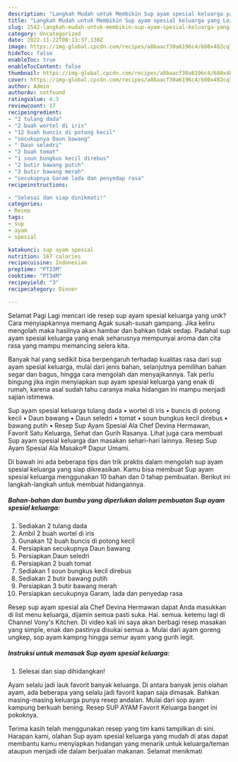 ```yaml
---
description: "Langkah Mudah untuk Membikin Sup ayam spesial keluarga yang Lezat, Mengugah Selera"
title: "Langkah Mudah untuk Membikin Sup ayam spesial keluarga yang Lezat, Mengugah Selera"
slug: 2542-langkah-mudah-untuk-membikin-sup-ayam-spesial-keluarga-yang-lezat-mengugah-selera
category: Uncategorized
date: 2022-11-22T08:13:37.130Z
image: https://img-global.cpcdn.com/recipes/a8baacf30a6196c4/680x482cq70/sup-ayam-spesial-keluarga-foto-resep-utama.jpg
hideToc: false
enableToc: true
enableTocContent: false
thumbnail: https://img-global.cpcdn.com/recipes/a8baacf30a6196c4/680x482cq70/sup-ayam-spesial-keluarga-foto-resep-utama.jpg
cover: https://img-global.cpcdn.com/recipes/a8baacf30a6196c4/680x482cq70/sup-ayam-spesial-keluarga-foto-resep-utama.jpg
author: Admin
authorAv: notfound
ratingvalue: 4.3
reviewcount: 17
recipeingredient:
- "2 tulang dada"
- "2 buah wortel di iris"
- "12 buah buncis di potong kecil"
- "secukupnya Daun bawang"
- " Daun seledri"
- "2 buah tomat"
- "1 soun bungkus kecil direbus"
- "2 butir bawang putih"
- "3 butir bawang merah"
- "secukupnya Garam lada dan penyedap rasa"
recipeinstructions:

- "Selesai dan siap dinikmati!"
categories:
- Resep
tags:
- sup
- ayam
- spesial

katakunci: sup ayam spesial 
nutrition: 167 calories
recipecuisine: Indonesian
preptime: "PT33M"
cooktime: "PT34M"
recipeyield: "3"
recipecategory: Dinner

---
```



Selamat Pagi Lagi mencari ide resep sup ayam spesial keluarga yang unik? Cara menyiapkannya memang Agak susah-susah gampang. Jika keliru mengolah maka hasilnya akan hambar dan bahkan tidak sedap. Padahal sup ayam spesial keluarga yang enak seharusnya mempunyai aroma dan cita rasa yang mampu memancing selera kita.


Banyak hal yang sedikit bisa berpengaruh terhadap kualitas rasa dari sup ayam spesial keluarga, mulai dari jenis bahan, selanjutnya pemilihan bahan segar dan bagus, hingga cara mengolah dan menyajikannya. Tak perlu bingung jika ingin menyiapkan sup ayam spesial keluarga yang enak di rumah, karena asal sudah tahu caranya maka hidangan ini mampu menjadi sajian istimewa.

Sup ayam spesial keluarga tulang dada • wortel di iris • buncis di potong kecil • Daun bawang • Daun seledri • tomat • soun bungkus kecil direbus • bawang putih • Resep Sup Ayam Spesial Ala Chef Devina Hermawan, Favorit Satu Keluarga, Sehat dan Gurih Rasanya. Lihat juga cara membuat Sup ayam spesial keluarga dan masakan sehari-hari lainnya. Resep Sup Ayam Spesial Ala Masako® Dapur Umami.


Di bawah ini ada beberapa tips dan trik praktis dalam mengolah sup ayam spesial keluarga yang siap dikreasikan. Kamu bisa membuat Sup ayam spesial keluarga menggunakan 10 bahan dan 0 tahap pembuatan. Berikut ini langkah-langkah untuk membuat hidangannya.

<!--inarticleads1-->

##### Bahan-bahan dan bumbu yang diperlukan dalam pembuatan Sup ayam spesial keluarga:

1. Sediakan 2 tulang dada
1. Ambil 2 buah wortel di iris
1. Gunakan 12 buah buncis di potong kecil
1. Persiapkan secukupnya Daun bawang
1. Persiapkan  Daun seledri
1. Persiapkan 2 buah tomat
1. Sediakan 1 soun bungkus kecil direbus
1. Sediakan 2 butir bawang putih
1. Persiapkan 3 butir bawang merah
1. Persiapkan secukupnya Garam, lada dan penyedap rasa


Resep sup ayam spesial ala Chef Devina Hermawan dapat Anda masukkan di list menu keluarga, dijamin semua pasti suka. Hai. semua. ketemu lagi di Channel Vony&#39;s Kitchen. Di video kali ini saya akan berbagi resep masakan yang simple, enak dan pastinya disukai semua a. Mulai dari ayam goreng ungkep, sop ayam kampng hingga semur ayam yang gurih legit. 

<!--inarticleads2-->

##### Instruksi untuk memasak Sup ayam spesial keluarga:


1. Selesai dan siap dihidangkan!

Ayam selalu jadi lauk favorit banyak keluarga. Di antara banyak jenis olahan ayam, ada beberapa yang selalu jadi favorit kapan saja dimasak. Bahkan masing-masing keluarga punya resep andalan. Mulai dari sop ayam kampung berkuah bening. Resep SUP AYAM Favorit Keluarga banget ini pokoknya. 

Terima kasih telah menggunakan resep yang tim kami tampilkan di sini. Harapan kami, olahan Sup ayam spesial keluarga yang mudah di atas dapat membantu kamu menyiapkan hidangan yang menarik untuk keluarga/teman ataupun menjadi ide dalam berjualan makanan. Selamat menikmati
